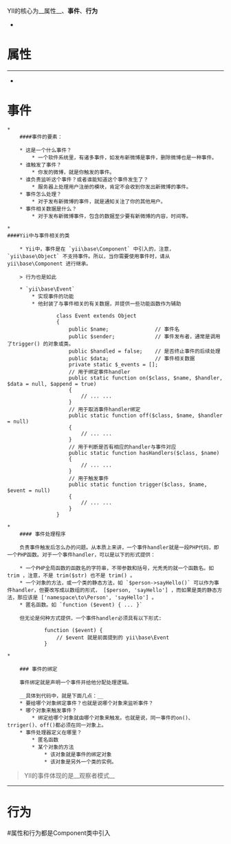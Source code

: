 YII的核心为__属性__、__事件__、__行为__

* 

# 属性

---

* 
# 事件

	* 
		####事件的要素：

        * 这是一个什么事件？
            * 一个软件系统里，有诸多事件，如发布新微博是事件，删除微博也是一种事件。
        * 谁触发了事件？
            * 你发的微博，就是你触发的事件。
        * 谁负责监听这个事件？或者谁能知道这个事件发生了？
            * 服务器上处理用户注册的模块，肯定不会收到你发出新微博的事件。
        * 事件怎么处理？
            * 对于发布新微博的事件，就是通知关注了你的其他用户。
        * 事件相关数据是什么？
            * 对于发布新微博事件，包含的数据至少要有新微博的内容，时间等。

	* 
	####Yii中与事件相关的类

		* Yii中，事件是在 `yii\base\Component` 中引入的，注意， `yii\base\Object` 不支持事件。所以，当你需要使用事件时，请从 yii\base\Component 进行继承。

 		> 行为也是如此

		* `yii\base\Event`
			* 实现事件的功能
			* 他封装了与事件相关的有关数据，并提供一些功能函数作为辅助
			
                    class Event extends Object
                    {
                        public $name;               // 事件名
                        public $sender;             // 事件发布者，通常是调用了trigger() 的对象或类。
                        public $handled = false;    // 是否终止事件的后续处理
                        public $data;               // 事件相关数据
                        private static $_events = [];
                        // 用于绑定事件handler
                        public static function on($class, $name, $handler, $data = null, $append = true)
                        {
                            // ... ...
                        }
                        // 用于取消事件handler绑定
                        public static function off($class, $name, $handler = null)
                        {
                            // ... ...
                        }
                        // 用于判断是否有相应的handler与事件对应
                        public static function hasHandlers($class, $name)
                        {
                            // ... ...
                        }
                        // 用于触发事件
                        public static function trigger($class, $name, $event = null)
                        {
                            // ... ...
                        }
                    }

	*   
		#### 事件处理程序

    	负责事件触发后怎么办的问题。从本质上来讲，一个事件handler就是一段PHP代码，即一个PHP函数。对于一个事件handler，可以是以下的形式提供：

        * 一个PHP全局函数的函数名的字符串，不带参数和括号，光秃秃的就一个函数名。如 trim ，注意，不是 trim($str) 也不是 trim() 。
        * 一个对象的方法，或一个类的静态方法，如 `$person->sayHello()` 可以作为事件handler，但要改写成以数组的形式， [$person, 'sayHello'] ，而如果是类的静态方法，那应该是 ['namespace\to\Person', 'sayHello'] 。
        * 匿名函数。如 `function ($event) { ... }`

        但无论是何种方式提供，一个事件handler必须具有以下形式:

                function ($event) {
                    // $event 就是前面提到的 yii\base\Event
                }

	* 

		### 事件的绑定

        事件绑定就是声明一个事件并给他分配处理逻辑。

        __具体到代码中，就是下面几点：__
        * 要给哪个对象绑定事件？也就是说哪个对象来监听事件？
        * 哪个对象来触发事件？
            * 绑定给哪个对象就由哪个对象来触发。也就是说，同一事件的on()、trriger()、off()都必须在同一对象上。
        * 事件处理器定义在哪里？
            * 匿名函数
            * 某个对象的方法
                * 该对象就是事件的绑定对象
                * 该对象是另外一个类的实例。
       	
> YII的事件体现的是__观察者模式__


---

# 行为



#属性和行为都是Component类中引入

